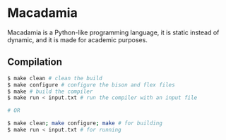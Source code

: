 # Macadamia
Macadamia is a Python-like programming language, it is static instead of dynamic, and it is made for academic purposes.

## Compilation
```bash
$ make clean # clean the build
$ make configure # configure the bison and flex files
$ make # build the compiler
$ make run < input.txt # run the compiler with an input file

# OR

$ make clean; make configure; make # for building
$ make run < input.txt # for running
```
